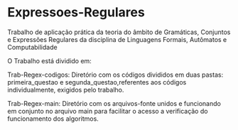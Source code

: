 # Expressoes-Regulares
Trabalho de aplicação prática da teoria do âmbito de Gramáticas, Conjuntos e Expressões Regulares da disciplina de Linguagens Formais, Autômatos e Computabilidade

O Trabalho está dividido em:

  Trab-Regex-codigos: Diretório com os códigos divididos em duas pastas: primeira_questao e segunda_questao,referentes aos códigos individualmente, exigidos pelo trabalho.
   
  Trab-Regex-main: Diretório com os arquivos-fonte unidos e funcionando em conjunto no arquivo main  para facilitar o acesso a verificação do funcionamento dos algoritmos.
